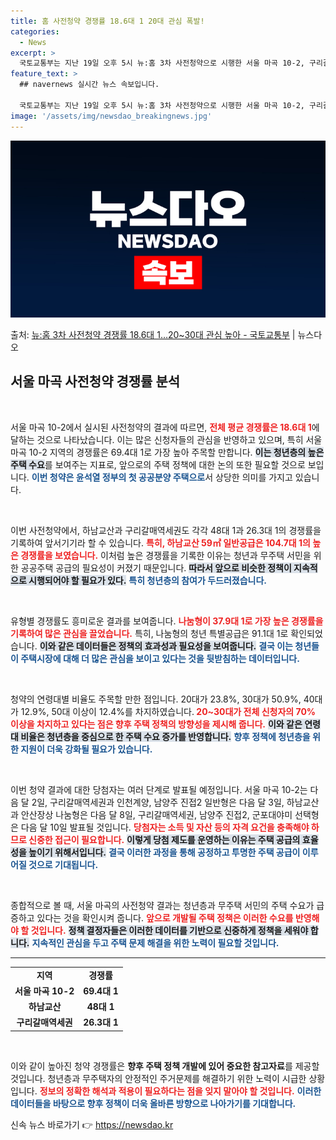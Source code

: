```yaml
---
title: 홈 사전청약 경쟁률 18.6대 1 20대 관심 폭발!
categories:
  - News
excerpt: >
  국토교통부는 지난 19일 오후 5시 뉴:홈 3차 사전청약으로 시행한 서울 마곡 10-2, 구리갈매역세권 등 …
feature_text: >
  ## navernews 실시간 뉴스 속보입니다.

  국토교통부는 지난 19일 오후 5시 뉴:홈 3차 사전청약으로 시행한 서울 마곡 10-2, 구리갈매역세권 등 …
image: '/assets/img/newsdao_breakingnews.jpg'
---
```


![뉴스다오 속보](/assets/img/newsdao_breakingnews.jpg)

<p>출처: <a href="https://newsdao.kr/2240" rel="dofollow">뉴:홈 3차 사전청약 경쟁률 18.6대 1…20~30대 관심 높아 - 국토교통부</a> | 뉴스다오</p>

<h2 data-ke-size="size26">서울 마곡 사전청약 경쟁률 분석</h2>

<p data-ke-size="size16">&nbsp;</p>
서울 마곡 10-2에서 실시된 사전청약의 결과에 따르면, <b><span style="color: #ee2323;">전체 평균 경쟁률은 18.6대 1</span></b>에 달하는 것으로 나타났습니다. 이는 많은 신청자들의 관심을 반영하고 있으며, 특히 서울 마곡 10-2 지역의 경쟁률은 69.4대 1로 가장 높아 주목할 만합니다. <b><span style="background-color: #21538527;">이는 청년층의 높은 주택 수요</span></b>를 보여주는 지표로, 앞으로의 주택 정책에 대한 논의 또한 필요할 것으로 보입니다. <b><span style="color: #1a5490;">이번 청약은 윤석열 정부의 첫 공공분양 주택으로</span></b>서 상당한 의미를 가지고 있습니다.

<p data-ke-size="size16">&nbsp;</p>
이번 사전청약에서, 하남교산과 구리갈매역세권도 각각 48대 1과 26.3대 1의 경쟁률을 기록하여 앞서기기라 할 수 있습니다. <b><span style="color: #ee2323;">특히, 하남교산 59㎡ 일반공급은 104.7대 1의 높은 경쟁률을 보였습니다.</span></b> 이처럼 높은 경쟁률을 기록한 이유는 청년과 무주택 서민을 위한 공공주택 공급의 필요성이 커졌기 때문입니다. <b><span style="background-color: #21538527;">따라서 앞으로 비슷한 정책이 지속적으로 시행되어야 할 필요가 있다.</span></b> <b><span style="color: #1a5490;">특히 청년층의 참여가 두드러졌습니다.</span></b>

<p data-ke-size="size16">&nbsp;</p>
유형별 경쟁률도 흥미로운 결과를 보여줍니다. <b><span style="color: #ee2323;">나눔형이 37.9대 1로 가장 높은 경쟁률을 기록하여 많은 관심을 끌었습니다.</span></b> 특히, 나눔형의 청년 특별공급은 91.1대 1로 확인되었습니다. <b><span style="background-color: #21538527;">이와 같은 데이터들은 정책의 효과성과 필요성을 보여줍니다.</span></b> <b><span style="color: #1a5490;">결국 이는 청년들이 주택시장에 대해 더 많은 관심을 보이고 있다는 것을 뒷받침하는 데이터입니다.</span></b>

<p data-ke-size="size16">&nbsp;</p>
청약의 연령대별 비율도 주목할 만한 점입니다. 20대가 23.8%, 30대가 50.9%, 40대가 12.9%, 50대 이상이 12.4%를 차지하였습니다.<b> <span style="color: #ee2323;">20~30대가 전체 신청자의 70% 이상을 차지하고 있다는 점은 향후 주택 정책의 방향성을 제시해 줍니다.</span></b> <b><span style="background-color: #21538527;">이와 같은 연령대 비율은 청년층을 중심으로 한 주택 수요 증가를 반영합니다.</span></b> <b><span style="color: #1a5490;">향후 정책에 청년층을 위한 지원이 더욱 강화될 필요가 있습니다.</span></b>

<p data-ke-size="size16">&nbsp;</p>
이번 청약 결과에 대한 당첨자는 여러 단계로 발표될 예정입니다. 서울 마곡 10-2는 다음 달 2일, 구리갈매역세권과 인천계양, 남양주 진접2 일반형은 다음 달 3일, 하남교산과 안산장상 나눔형은 다음 달 8일, 구리갈매역세권, 남양주 진접2, 군포대야미 선택형은 다음 달 10일 발표될 것입니다. <b><span style="color: #ee2323;">당첨자는 소득 및 자산 등의 자격 요건을 충족해야 하므로 신중한 접근이 필요합니다.</span></b> <b><span style="background-color: #21538527;">이렇게 당첨 제도를 운영하는 이유는 주택 공급의 효율성을 높이기 위해서입니다.</span></b> <b><span style="color: #1a5490;">결국 이러한 과정을 통해 공정하고 투명한 주택 공급이 이루어질 것으로 기대됩니다.</span></b>

<p data-ke-size="size16">&nbsp;</p>
종합적으로 볼 때, 서울 마곡의 사전청약 결과는 청년층과 무주택 서민의 주택 수요가 급증하고 있다는 것을 확인시켜 줍니다. <b><span style="color: #ee2323;">앞으로 개발될 주택 정책은 이러한 수요를 반영해야 할 것입니다.</span></b> <b><span style="background-color: #21538527;">정책 결정자들은 이러한 데이터를 기반으로 신중하게 정책을 세워야 합니다.</span></b> <b><span style="color: #1a5490;">지속적인 관심을 두고 주택 문제 해결을 위한 노력이 필요할 것입니다.</span></b>

<hr>
<table style="width:100%">
  <tr>
    <td style="text-align: center; height: 17px;"><b>지역</b></td>
    <td style="text-align: center; height: 17px;"><b>경쟁률</b></td>
  </tr>
  <tr>
    <td style="text-align: center; height: 17px;"><b>서울 마곡 10-2</b></td>
    <td style="text-align: center; height: 17px;"><b>69.4대 1</b></td>
  </tr>
  <tr>
    <td style="text-align: center; height: 17px;"><b>하남교산</b></td>
    <td style="text-align: center; height: 17px;"><b>48대 1</b></td>
  </tr>
  <tr>
    <td style="text-align: center; height: 17px;"><b>구리갈매역세권</b></td>
    <td style="text-align: center; height: 17px;"><b>26.3대 1</b></td>
  </tr>
</table>

<p data-ke-size="size16">&nbsp;</p>
이와 같이 높아진 청약 경쟁률은 <b>향후 주택 정책 개발에 있어 중요한 참고자료</b>를 제공할 것입니다. 청년층과 무주택자의 안정적인 주거문제를 해결하기 위한 노력이 시급한 상황입니다. <b><span style="color: #ee2323;">정보의 정확한 해석과 적용이 필요하다는 점을 잊지 말아야 할 것입니다.</span></b> <b><span style="color: #1a5490;">이러한 데이터들을 바탕으로 향후 정책이 더욱 올바른 방향으로 나아가기를 기대합니다.</span></b> 
 

신속 뉴스 바로가기 👉 <a href="https://newsdao.kr" rel="dofollow">https://newsdao.kr</a>


